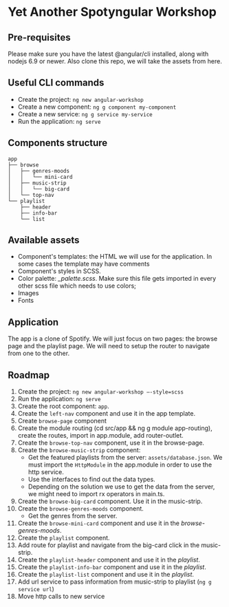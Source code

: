 # Yet Another Spotyngular Workshop

## Pre-requisites
Please make sure you have the latest @angular/cli installed, along with nodejs 6.9 or newer.
Also clone this repo, we will take the assets from here.

## Useful CLI commands
* Create the project: `ng new angular-workshop`
* Create a new component: `ng g component my-component`
* Create a new service: `ng g service my-service`
* Run the application: `ng serve`

## Components structure
```
app
├── browse
│   ├── genres-moods
│   │	└── mini-card
│   ├── music-strip
│   │	└── big-card
│   └── top-nav
└── playlist
    ├── header
    ├── info-bar
    └── list
```

## Available assets
* Component's templates: the HTML we will use for the application. In some cases the template may have comments
* Component's styles in SCSS.
* Color palette: *_palette.scss*. Make sure this file gets imported in every other scss file which needs to use colors;
* Images
* Fonts

## Application
The app is a clone of Spotify. We will just focus on two pages: the browse page and the playlist page.
We will need to setup the router to navigate from one to the other.

## Roadmap
1. Create the project: `ng new angular-workshop —-style=scss`
2. Run the application: `ng serve`
3. Create the root component: `app`.
4. Create the `left-nav` component and use it in the app template.
5. Create `browse-page` component
6. Create the module routing (cd src/app && ng g module app-routing), create the routes, import in app.module, add router-outlet.
7. Create the `browse-top-nav` component, use it in the browse-page.
8. Create the `browse-music-strip` component:
	* Get the featured playlists from the server: `assets/database.json`. We must import the `HttpModule` in the app.module in order to use the http service.
	* Use the interfaces to find out the data types.
	* Depending on the solution we use to get the data from the server, we might need to import rx operators in main.ts.
9. Create the `browse-big-card` component. Use it in the music-strip.
10. Create the `browse-genres-moods` component.
	* Get the genres from the server.
11. Create the `browse-mini-card` component and use it in the *browse-genres-moods*.
12. Create the `playlist` component.
13. Add route for playlist and navigate from the big-card click in the music-strip.
14. Create the `playlist-header` component and use it in the *playlist*.
15. Create the `playlist-info-bar` component and use it in the *playlist*.
16. Create the `playlist-list` component and use it in the *playlist*.
17. Add url service to pass information from music-strip to playlist (`ng g service url`)
18. Move http calls to new service
